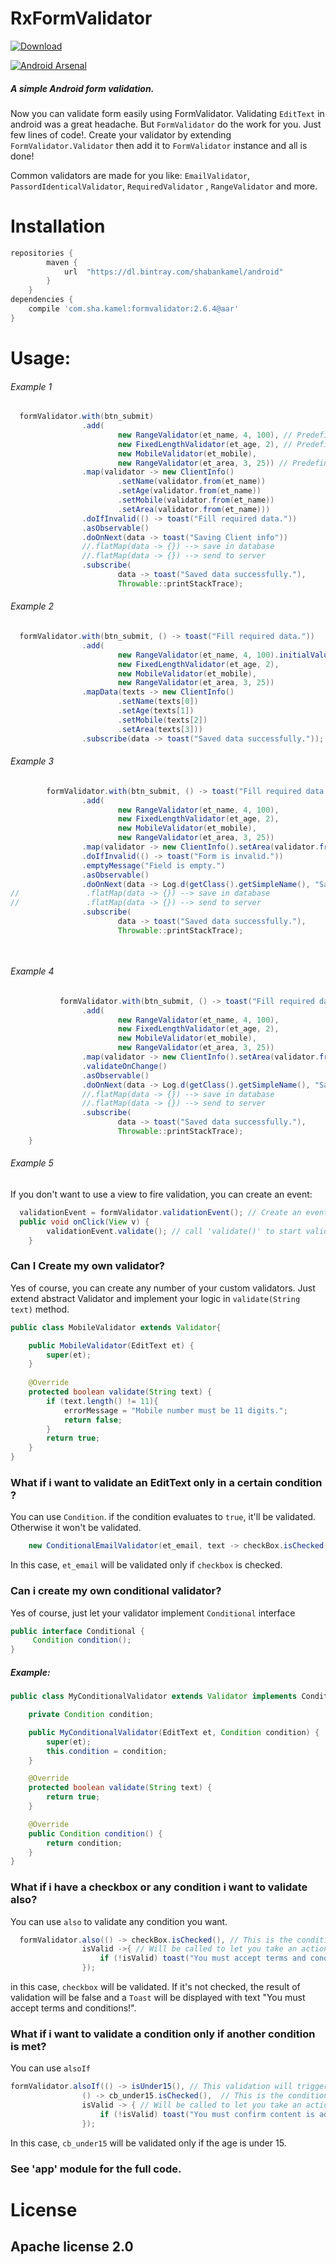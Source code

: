 # RxFormValidator

[ ![Download](https://api.bintray.com/packages/shabankamel/android/formvalidator/images/download.svg) ](https://bintray.com/shabankamel/android/formvalidator/_latestVersion)

[![Android Arsenal]( https://img.shields.io/badge/Android%20Arsenal-Navigator-green.svg?style=flat )]( https://android-arsenal.com/details/1/6556 )

##### A simple Android form validation.
Now you can validate form easily using FormValidator.
Validating `EditText` in android was a great headache. 
But `FormValidator` do the work for you. Just few lines of code!. 
Create your validator by extending `FormValidator.Validator`
then add it to `FormValidator` instance and all is done!

Common validators are made for you like: `EmailValidator`, `PassordIdenticalValidator`, `RequiredValidator`
, `RangeValidator` and more.

# Installation

```gradle
repositories {
        maven {
            url  "https://dl.bintray.com/shabankamel/android"
        }
    }
dependencies {
    compile 'com.sha.kamel:formvalidator:2.6.4@aar'
}
```

# Usage:
###### Example 1

```java
  formValidator.with(btn_submit)
                .add(
                        new RangeValidator(et_name, 4, 100), // Predefined validator
                        new FixedLengthValidator(et_age, 2), // Predefined validator
                        new MobileValidator(et_mobile),
                        new RangeValidator(et_area, 3, 25)) // Predefined validator
                .map(validator -> new ClientInfo()
                        .setName(validator.from(et_name))
                        .setAge(validator.from(et_name))
                        .setMobile(validator.from(et_name))
                        .setArea(validator.from(et_name)))
                .doIfInvalid(() -> toast("Fill required data."))
                .asObservable()
                .doOnNext(data -> toast("Saving Client info"))
                //.flatMap(data -> {}) --> save in database
                //.flatMap(data -> {}) --> send to server
                .subscribe(
                        data -> toast("Saved data successfully."),
                        Throwable::printStackTrace);
```

###### Example 2

```java 
  formValidator.with(btn_submit, () -> toast("Fill required data."))
                .add(
                        new RangeValidator(et_name, 4, 100).initialValue("Shaban Kamel"),
                        new FixedLengthValidator(et_age, 2),
                        new MobileValidator(et_mobile),
                        new RangeValidator(et_area, 3, 25))
                .mapData(texts -> new ClientInfo()
                        .setName(texts[0])
                        .setAge(texts[1])
                        .setMobile(texts[2])
                        .setArea(texts[3]))
                .subscribe(data -> toast("Saved data successfully."));
```



###### Example 3
```java
        formValidator.with(btn_submit, () -> toast("Fill required data."))
                .add(
                        new RangeValidator(et_name, 4, 100),
                        new FixedLengthValidator(et_age, 2),
                        new MobileValidator(et_mobile),
                        new RangeValidator(et_area, 3, 25))
                .map(validator -> new ClientInfo().setArea(validator.from(et_area)))
                .doIfInvalid(() -> toast("Form is invalid."))
                .emptyMessage("Field is empty.")
                .asObservable()
                .doOnNext(data -> Log.d(getClass().getSimpleName(), "Saving Client info"))
//               .flatMap(data -> {}) --> save in database
//               .flatMap(data -> {}) --> send to server
                .subscribe(
                        data -> toast("Saved data successfully."),
                        Throwable::printStackTrace);

                        
```
###### Example 4
```java
           formValidator.with(btn_submit, () -> toast("Fill required data."))
                .add(
                        new RangeValidator(et_name, 4, 100),
                        new FixedLengthValidator(et_age, 2),
                        new MobileValidator(et_mobile),
                        new RangeValidator(et_area, 3, 25))
                .map(validator -> new ClientInfo().setArea(validator.from(et_area)))
                .validateOnChange()
                .asObservable()
                .doOnNext(data -> Log.d(getClass().getSimpleName(), "Saving Client info"))
                //.flatMap(data -> {}) --> save in database
                //.flatMap(data -> {}) --> send to server
                .subscribe(
                        data -> toast("Saved data successfully."),
                        Throwable::printStackTrace);
    }
```
###### Example 5
If you don't want to use a view to fire validation, you can create an event:
```java
  validationEvent = formValidator.validationEvent(); // Create an event
  public void onClick(View v) {
        validationEvent.validate(); // call 'validate()' to start validation
    }
```

### Can I Create my own validator?
Yes of course, you can create any number of your custom validators. Just extend abstract Validator and implement
your logic in `validate(String text)` method.
```java
public class MobileValidator extends Validator{

    public MobileValidator(EditText et) {
        super(et);
    }
    
    @Override
    protected boolean validate(String text) {
        if (text.length() != 11){
            errorMessage = "Mobile number must be 11 digits.";
            return false;
        }
        return true;
    }
}
```


### What if i want to validate an EditText only in a certain condition ?
You can use `Condition`. if the condition evaluates to `true`, it'll be validated. Otherwise it won't be 
validated.
```java
    new ConditionalEmailValidator(et_email, text -> checkBox.isChecked())
```
In this case, `et_email` will be validated only if `checkbox` is checked.

### Can i create my own conditional validator?
Yes of course, just let your validator implement `Conditional` interface

```java
public interface Conditional {
     Condition condition();
}
```

##### Example:
```java
public class MyConditionalValidator extends Validator implements Conditional {

    private Condition condition;

    public MyConditionalValidator(EditText et, Condition condition) {
        super(et);
        this.condition = condition;
    }

    @Override
    protected boolean validate(String text) {
        return true;
    }

    @Override
    public Condition condition() {
        return condition;
    }
}
```

### What if i have a checkbox or any condition i want to validate also?
You can use `also` to validate any condition you want.
```java
  formValidator.also(() -> checkBox.isChecked(), // This is the condition to validate
                isValid ->{ // Will be called to let you take an action according to validation state.
                    if (!isValid) toast("You must accept terms and conditions!");
                });
```
in this case, `checkbox` will be validated. If it's not checked, the result of validation will be false and 
a `Toast` will be displayed with text "You must accept terms and conditions!".

### What if i want to validate a condition only if another condition is met?
You can use `alsoIf`
```java
formValidator.alsoIf(() -> isUnder15(), // This validation will trigger only if isUnder15 == true.
                () -> cb_under15.isChecked(),  // This is the condition to validate
                isValid -> { // Will be called to let you take an action according to validation state.
                    if (!isValid) toast("You must confirm content is adequate for you.");
                });
```
In this case, `cb_under15` will be validated only if the age is under 15.

### See 'app' module for the full code.

# License

## Apache license 2.0
